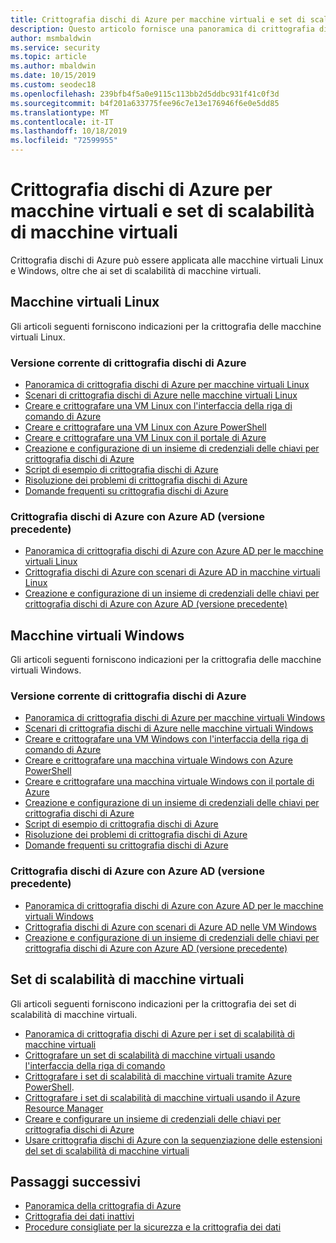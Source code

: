 ```yaml
---
title: Crittografia dischi di Azure per macchine virtuali e set di scalabilità di macchine virtuali
description: Questo articolo fornisce una panoramica di crittografia dischi di Azure
author: msmbaldwin
ms.service: security
ms.topic: article
ms.author: mbaldwin
ms.date: 10/15/2019
ms.custom: seodec18
ms.openlocfilehash: 239bfb4f5a0e9115c113bb2d5ddbc931f41c0f3d
ms.sourcegitcommit: b4f201a633775fee96c7e13e176946f6e0e5dd85
ms.translationtype: MT
ms.contentlocale: it-IT
ms.lasthandoff: 10/18/2019
ms.locfileid: "72599955"
---
```

# <a name="azure-disk-encryption-for-virtual-machines-and-virtual-machine-scale-sets"></a>Crittografia dischi di Azure per macchine virtuali e set di scalabilità di macchine virtuali

Crittografia dischi di Azure può essere applicata alle macchine virtuali Linux e Windows, oltre che ai set di scalabilità di macchine virtuali. 

## <a name="linux-virtual-machines"></a>Macchine virtuali Linux

Gli articoli seguenti forniscono indicazioni per la crittografia delle macchine virtuali Linux.

### <a name="current-version-of-azure-disk-encryption"></a>Versione corrente di crittografia dischi di Azure

- [Panoramica di crittografia dischi di Azure per macchine virtuali Linux](../../virtual-machines/linux/disk-encryption-overview.md)
- [Scenari di crittografia dischi di Azure nelle macchine virtuali Linux](../../virtual-machines/linux/disk-encryption-linux.md)
- [Creare e crittografare una VM Linux con l'interfaccia della riga di comando di Azure](../../virtual-machines/linux/disk-encryption-cli-quickstart.md)
- [Creare e crittografare una VM Linux con Azure PowerShell](../../virtual-machines/linux/disk-encryption-powershell-quickstart.md)
- [Creare e crittografare una VM Linux con il portale di Azure](../../virtual-machines/linux/disk-encryption-portal-quickstart.md)
- [Creazione e configurazione di un insieme di credenziali delle chiavi per crittografia dischi di Azure](../../virtual-machines/linux/disk-encryption-key-vault.md)
- [Script di esempio di crittografia dischi di Azure](../../virtual-machines/linux/disk-encryption-sample-scripts.md)
- [Risoluzione dei problemi di crittografia dischi di Azure](../../virtual-machines/linux/disk-encryption-troubleshooting.md)
- [Domande frequenti su crittografia dischi di Azure](../../virtual-machines/linux/disk-encryption-faq.md)

### <a name="azure-disk-encryption-with-azure-ad-previous-version"></a>Crittografia dischi di Azure con Azure AD (versione precedente)

- [Panoramica di crittografia dischi di Azure con Azure AD per le macchine virtuali Linux](../../virtual-machines/linux/disk-encryption-overview-aad.md)
- [Crittografia dischi di Azure con scenari di Azure AD in macchine virtuali Linux](../../virtual-machines/linux/disk-encryption-linux.md)
- [Creazione e configurazione di un insieme di credenziali delle chiavi per crittografia dischi di Azure con Azure AD (versione precedente)](../../virtual-machines/linux/disk-encryption-key-vault-aad.md)

## <a name="windows-virtual-machines"></a>Macchine virtuali Windows

Gli articoli seguenti forniscono indicazioni per la crittografia delle macchine virtuali Windows.

### <a name="current-version-of-azure-disk-encryption"></a>Versione corrente di crittografia dischi di Azure

- [Panoramica di crittografia dischi di Azure per macchine virtuali Windows](../../virtual-machines/windows/disk-encryption-overview.md)
- [Scenari di crittografia dischi di Azure nelle macchine virtuali Windows](../../virtual-machines/windows/disk-encryption-windows.md)
- [Creare e crittografare una VM Windows con l'interfaccia della riga di comando di Azure](../../virtual-machines/windows/disk-encryption-cli-quickstart.md)
- [Creare e crittografare una macchina virtuale Windows con Azure PowerShell](../../virtual-machines/windows/disk-encryption-powershell-quickstart.md)
- [Creare e crittografare una macchina virtuale Windows con il portale di Azure](../../virtual-machines/windows/disk-encryption-portal-quickstart.md)
- [Creazione e configurazione di un insieme di credenziali delle chiavi per crittografia dischi di Azure](../../virtual-machines/windows/disk-encryption-key-vault.md)
- [Script di esempio di crittografia dischi di Azure](../../virtual-machines/windows/disk-encryption-sample-scripts.md)
- [Risoluzione dei problemi di crittografia dischi di Azure](../../virtual-machines/windows/disk-encryption-troubleshooting.md)
- [Domande frequenti su crittografia dischi di Azure](../../virtual-machines/windows/disk-encryption-faq.md)

### <a name="azure-disk-encryption-with-azure-ad-previous-version"></a>Crittografia dischi di Azure con Azure AD (versione precedente)

- [Panoramica di crittografia dischi di Azure con Azure AD per le macchine virtuali Windows](../../virtual-machines/windows/disk-encryption-overview-aad.md)
- [Crittografia dischi di Azure con scenari di Azure AD nelle VM Windows](../../virtual-machines/windows/disk-encryption-windows.md)
- [Creazione e configurazione di un insieme di credenziali delle chiavi per crittografia dischi di Azure con Azure AD (versione precedente)](../../virtual-machines/windows/disk-encryption-key-vault-aad.md)

## <a name="virtual-machine-scale-sets"></a>Set di scalabilità di macchine virtuali

Gli articoli seguenti forniscono indicazioni per la crittografia dei set di scalabilità di macchine virtuali.

- [Panoramica di crittografia dischi di Azure per i set di scalabilità di macchine virtuali](../../virtual-machine-scale-sets/disk-encryption-overview.md) 
- [Crittografare un set di scalabilità di macchine virtuali usando l'interfaccia della riga di comando](../../virtual-machine-scale-sets/disk-encryption-cli.md) 
- [Crittografare i set di scalabilità di macchine virtuali tramite Azure PowerShell](../../virtual-machine-scale-sets/disk-encryption-powershell.md).
- [Crittografare i set di scalabilità di macchine virtuali usando il Azure Resource Manager](../../virtual-machine-scale-sets/disk-encryption-azure-resource-manager.md)
- [Creare e configurare un insieme di credenziali delle chiavi per crittografia dischi di Azure](../../virtual-machine-scale-sets/disk-encryption-key-vault.md)
- [Usare crittografia dischi di Azure con la sequenziazione delle estensioni del set di scalabilità di macchine virtuali](../../virtual-machine-scale-sets/disk-encryption-extension-sequencing.md)

## <a name="next-steps"></a>Passaggi successivi

- [Panoramica della crittografia di Azure](encryption-overview.md)
- [Crittografia dei dati inattivi](encryption-atrest.md)
- [Procedure consigliate per la sicurezza e la crittografia dei dati](data-encryption-best-practices.md)
